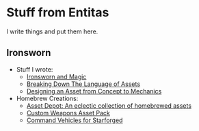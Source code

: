 # Stuff from Entitas

I write things and put them here.

## Ironsworn
- Stuff I wrote:
  - [Ironsworn and Magic](/ironsworn-magic.md)
  - [Breaking Down The Language of Assets](/asset-language.md)
  - [Designing an Asset from Concept to Mechanics](/asset-design.md)
- Homebrew Creations:
  - [Asset Depot: An eclectic collection of homebrewed assets](/asset-depot.md)
  - [Custom Weapons Asset Pack](/custom-weapons/index.md)
  - [Command Vehicles for Starforged](/command-vehicles.md)